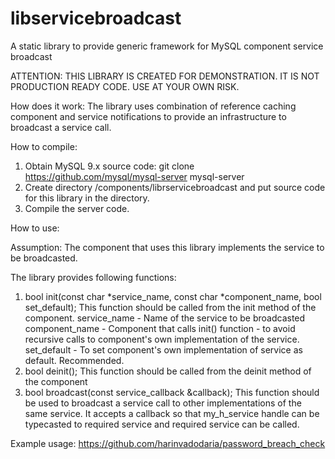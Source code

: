 # libservicebroadcast
A static library to provide generic framework for MySQL component service broadcast

ATTENTION: THIS LIBRARY IS CREATED FOR DEMONSTRATION. IT IS NOT PRODUCTION READY CODE. USE AT YOUR OWN RISK.

How does it work:
The library uses combination of reference caching component and service notifications
to provide an infrastructure to broadcast a service call.

How to compile:
1. Obtain MySQL 9.x source code:
   git clone https://github.com/mysql/mysql-server mysql-server
2. Create directory <src>/components/librservicebroadcast and put source code
   for this library in the directory.
3. Compile the server code.

How to use:

Assumption: The component that uses this library implements the service to be broadcasted.

The library provides following functions:

1. bool init(const char *service_name, const char *component_name,
          bool set_default);
   This function should be called from the init method of the component.
   service_name - Name of the service to be broadcasted
   component_name - Component that calls init() function - to avoid recursive calls to component's own implementation of the service.
   set_default - To set component's own implementation of service as default. Recommended.
2. bool deinit();
   This function should be called from the deinit method of the component
3. bool broadcast(const service_callback &callback);
   This function should be used to broadcast a service call to other implementations of the same service.
   It accepts a callback so that my_h_service handle can be typecasted to required service and required
   service can be called.

Example usage: https://github.com/harinvadodaria/password_breach_check

